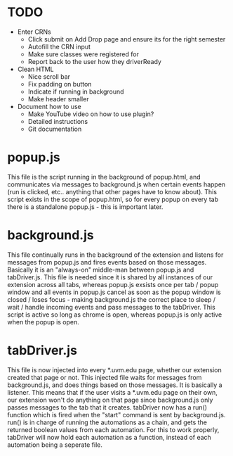 # TODO
* Enter CRNs
  * Click submit on Add Drop page and ensure its for the right semester
  * Autofill the CRN input
  * Make sure classes were registered for
  * Report back to the user how they driverReady
* Clean HTML
  * Nice scroll bar
  * Fix padding on button
  * Indicate if running in background
  * Make header smaller
* Document how to use
  * Make YouTube video on how to use plugin?
  * Detailed instructions
  * Git documentation


# popup.js
This file is the script running in the background of popup.html, and communicates via messages to background.js when certain events happen (run is clicked, etc.. anything that other pages have to know about). This script exists in the scope of popup.html, so for every popup on every tab there is a standalone popup.js - this is important later.

# background.js
This file continually runs in the background of the extension and listens for messages from popup.js and fires events based on those messages. Basically it is an "always-on" middle-man between popup.js and tabDriver.js. This file is needed since it is shared by all instances of our extension across all tabs, whereas popup.js exsists once per tab / popup window and all events in popup.js cancel as soon as the popup window is closed / loses focus - making background.js the correct place to sleep / wait / handle incoming events and pass messages to the tabDriver. This script is active so long as chrome is open, whereas popup.js is only active when the popup is open.

# tabDriver.js
This file is now injected into every \*.uvm.edu page, whether our extension created that page or not. This injected file waits for messages from background.js, and does things based on those messages. It is basically a listener. This means that if the user visits a \*.uvm.edu page on their own, our extension won't do anything on that page since background.js only passes messages to the tab that it creates. tabDriver now has a run() function which is fired when the "start" command is sent by background.js. run() is in charge of running the automations as a chain, and gets the returned boolean values from each automation. For this to work properly, tabDriver will now hold each automation as a function, instead of each automation being a seperate file.
